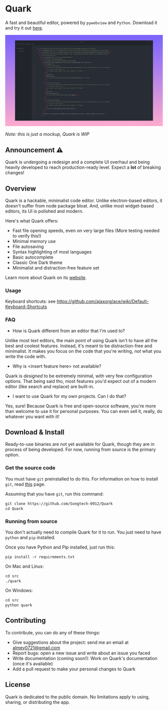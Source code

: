 # Quark

A fast and beautiful editor, powered by `pywebview` and `Python`. Download it and try it out [here](release_notes/release-0.1.1-alpha.md).

![UI mockup of Quark](assets/mockup.png)

_Note: this is just a mockup, Quark is WIP_

## Announcement :warning:

Quark is undergoing a redesign and a complete UI overhaul and being heavily developed to reach production-ready level. Expect a **lot** of breaking changes!

## Overview

Quark is a hackable, minimalist code editor. Unlike electron-based editors, it doesn't suffer from node package bloat. And, unlike most widget-based editors, its UI is polished and modern.

Here's what Quark offers:

* Fast file opening speeds, even on very large files (More testing needed to verify this!)
* Minimal memory use
* File autosaving
* Syntax highlighting of most languages
* Basic autocomplete
* Classic One Dark theme
* Minimalist and distraction-free feature set

Learn more about Quark on its [website](https://songtech-0912.github.io/Quark/).

### Usage

Keyboard shortcuts: see https://github.com/ajaxorg/ace/wiki/Default-Keyboard-Shortcuts

### FAQ

* How is Quark different from an editor that I'm used to?

Unlike most text editors, the main point of using Quark isn't to have all the best and coolest features. Instead, it's meant to be distraction-free and minimalist. It makes you focus on the code that you're writing, *not* what you write the code with.

* Why is \<insert feature here\> not available?

Quark is *designed* to be extremely minimal, with very few configuration options. That being said tho, most features you'd expect out of a modern editor (like search and replace) are built-in.

* I want to use Quark for my own projects. Can I do that?

Yes, sure! Because Quark is free and open-source software, you're more than welcome to use it for personal purposes. You can even sell it, really, do whatever you want with it!

## Download & Install

Ready-to-use binaries are not yet available for Quark, though they are in process of being developed. For now, running from source is the primary option.

### Get the source code

You must have `git` preinstalled to do this. For information on how to install `git`, read [this](https://git-scm.com/book/en/v2/Getting-Started-Installing-Git) page.

Assuming that you have `git`, run this command:

```
git clone https://github.com/Songtech-0912/Quark
cd Quark
```

### Running from source

You don't actually need to compile Quark for it to run. You just need to have `python` and `pip` installed.

Once you have Python and Pip installed, just run this:

```
pip install -r requirements.txt
```

On Mac and Linux:

```
cd src
./quark
```

On Windows:

```
cd src
python quark
```

## Contributing

To contribute, you can do any of these things:

* Give suggestions about the project: send me an email at almey0721@gmail.com
* Report bugs: open a new issue and write about an issue you faced
* Write documentation (coming soon!): Work on Quark's documentation (once it's available)
* Add a pull request to make your personal changes to Quark

## License


Quark is dedicated to the public domain. No limitations apply to using, sharing, or distributing the app.
